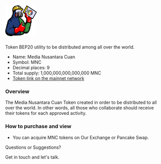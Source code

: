 # <img src="logo/mnc.png" alt="MNC" width="100px">

Token BEP20 utility to be distributed among all over the world.

- Name: Media Nusantara Cuan
- Symbol: MNC
- Decimal places: 9
- Total supply: 1,000,000,000,000,000 MNC
- [Token link on the mainnet network](https://bscscan.com/token/0x950357c600b40791713f039591dc45ac37373c8c)

### Overview

The Media Nusantara Cuan Token created in order to be distributed to all over the world. In other words, all those who collaborate should receive their tokens for each approved activity.

### How to purchase and view

- You can acquire MNC tokens on Our Exchange or Pancake Swap.

Questions or Suggestions?

Get in touch and let's talk.

